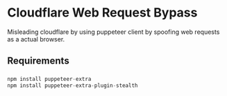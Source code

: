 # Cloudflare Web Request Bypass
Misleading cloudflare by using puppeteer client by spoofing web requests as a actual browser.

## Requirements <h3>

  ```javascript
  npm install puppeteer-extra
  npm install puppeteer-extra-plugin-stealth
  ```
 
